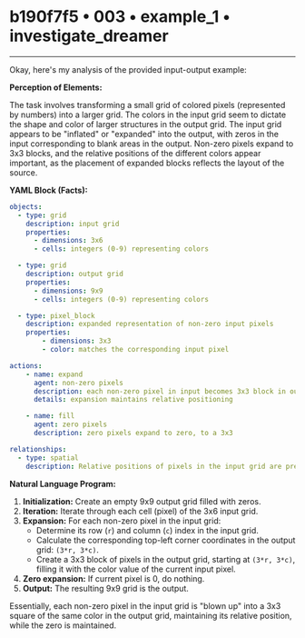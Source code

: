 # b190f7f5 • 003 • example_1 • investigate_dreamer

---
Okay, here's my analysis of the provided input-output example:

**Perception of Elements:**

The task involves transforming a small grid of colored pixels (represented by numbers) into a larger grid. The colors in the input grid seem to dictate the shape and color of larger structures in the output grid. The input grid appears to be "inflated" or "expanded" into the output, with zeros in the input corresponding to blank areas in the output. Non-zero pixels expand to 3x3 blocks, and the relative positions of the different colors appear important, as the placement of expanded blocks reflects the layout of the source.

**YAML Block (Facts):**



```yaml
objects:
  - type: grid
    description: input grid
    properties:
      - dimensions: 3x6
      - cells: integers (0-9) representing colors

  - type: grid
    description: output grid
    properties:
      - dimensions: 9x9
      - cells: integers (0-9) representing colors

  - type: pixel_block
    description: expanded representation of non-zero input pixels
    properties:
        - dimensions: 3x3
        - color: matches the corresponding input pixel

actions:
    - name: expand
      agent: non-zero pixels
      description: each non-zero pixel in input becomes 3x3 block in output
      details: expansion maintains relative positioning

    - name: fill
      agent: zero pixels
      description: zero pixels expand to zero, to a 3x3

relationships:
  - type: spatial
    description: Relative positions of pixels in the input grid are preserved in the expanded output grid, with 3X the distance

```



**Natural Language Program:**

1.  **Initialization:** Create an empty 9x9 output grid filled with zeros.
2.  **Iteration:** Iterate through each cell (pixel) of the 3x6 input grid.
3.  **Expansion:** For each non-zero pixel in the input grid:
    *   Determine its row (`r`) and column (`c`) index in the input grid.
    *   Calculate the corresponding top-left corner coordinates in the output grid: `(3*r, 3*c)`.
    *   Create a 3x3 block of pixels in the output grid, starting at `(3*r, 3*c)`, filling it with the color value of the current input pixel.
4. **Zero expansion:** If current pixel is 0, do nothing.
5.  **Output:** The resulting 9x9 grid is the output.

Essentially, each non-zero pixel in the input grid is "blown up" into a 3x3 square of the same color in the output grid, maintaining its relative position, while the zero is maintained.


